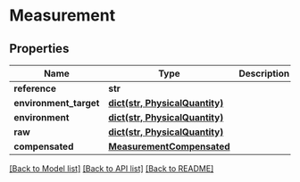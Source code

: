 # Measurement

## Properties
Name | Type | Description | Notes
------------ | ------------- | ------------- | -------------
**reference** | **str** |  | [optional] 
**environment_target** | [**dict(str, PhysicalQuantity)**](PhysicalQuantity.md) |  | [optional] 
**environment** | [**dict(str, PhysicalQuantity)**](PhysicalQuantity.md) |  | [optional] 
**raw** | [**dict(str, PhysicalQuantity)**](PhysicalQuantity.md) |  | [optional] 
**compensated** | [**MeasurementCompensated**](MeasurementCompensated.md) |  | [optional] 

[[Back to Model list]](../README.md#documentation-for-models) [[Back to API list]](../README.md#documentation-for-api-endpoints) [[Back to README]](../README.md)

